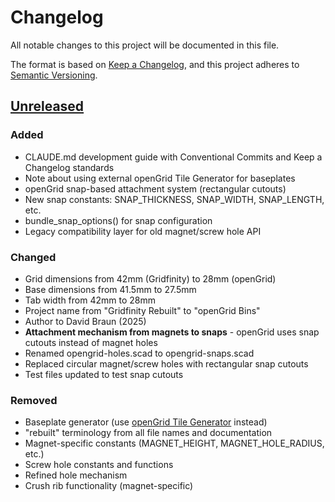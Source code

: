 # Changelog

All notable changes to this project will be documented in this file.

The format is based on [Keep a Changelog](https://keepachangelog.com/en/1.1.0/),
and this project adheres to [Semantic Versioning](https://semver.org/spec/v2.0.0.html).

## [Unreleased]

### Added
- CLAUDE.md development guide with Conventional Commits and Keep a Changelog standards
- Note about using external openGrid Tile Generator for baseplates
- openGrid snap-based attachment system (rectangular cutouts)
- New snap constants: SNAP_THICKNESS, SNAP_WIDTH, SNAP_LENGTH, etc.
- bundle_snap_options() for snap configuration
- Legacy compatibility layer for old magnet/screw hole API

### Changed
- Grid dimensions from 42mm (Gridfinity) to 28mm (openGrid)
- Base dimensions from 41.5mm to 27.5mm
- Tab width from 42mm to 28mm
- Project name from "Gridfinity Rebuilt" to "openGrid Bins"
- Author to David Braun (2025)
- **Attachment mechanism from magnets to snaps** - openGrid uses snap cutouts instead of magnet holes
- Renamed opengrid-holes.scad to opengrid-snaps.scad
- Replaced circular magnet/screw holes with rectangular snap cutouts
- Test files updated to test snap cutouts

### Removed
- Baseplate generator (use [openGrid Tile Generator](https://makerworld.com/en/models/1304337-opengrid-tile-generator) instead)
- "rebuilt" terminology from all file names and documentation
- Magnet-specific constants (MAGNET_HEIGHT, MAGNET_HOLE_RADIUS, etc.)
- Screw hole constants and functions
- Refined hole mechanism
- Crush rib functionality (magnet-specific)

[Unreleased]: https://github.com/yourusername/opengrid-openscad/compare/v0.0.0...HEAD

